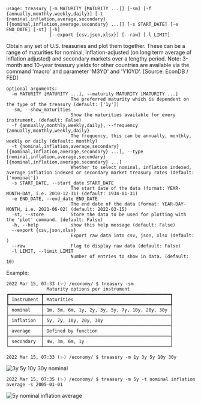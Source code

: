 ```
usage: treasury [-m MATURITY [MATURITY ...]] [-sm] [-f {annually,monthly,weekly,daily}] [-t {nominal,inflation,average,secondary} [{nominal,inflation,average,secondary} ...]] [-s START_DATE] [-e END_DATE] [-st] [-h]
                [--export {csv,json,xlsx}] [--raw] [-l LIMIT]
```

Obtain any set of U.S. treasuries and plot them together. These can be a range of maturities for nominal, inflation-adjusted (on long term average of inflation adjusted) and secondary markets over a lengthy period. Note: 3-month and
10-year treasury yields for other countries are available via the command 'macro' and parameter 'M3YD' and 'Y10YD'. [Source: EconDB / FED]

```
optional arguments:
  -m MATURITY [MATURITY ...], --maturity MATURITY [MATURITY ...]
                        The preferred maturity which is dependent on the type of the treasury (default: ['1y'])
  -sm, --show_maturities
                        Show the maturities available for every instrument. (default: False)
  -f {annually,monthly,weekly,daily}, --frequency {annually,monthly,weekly,daily}
                        The frequency, this can be annually, monthly, weekly or daily (default: monthly)
  -t {nominal,inflation,average,secondary} [{nominal,inflation,average,secondary} ...], --type {nominal,inflation,average,secondary} [{nominal,inflation,average,secondary} ...]
                        Whether to select nominal, inflation indexed, average inflation indexed or secondary market treasury rates (default: ['nominal'])
  -s START_DATE, --start_date START_DATE
                        The start date of the data (format: YEAR-MONTH-DAY, i.e. 2010-12-31) (default: 1934-01-31)
  -e END_DATE, --end_date END_DATE
                        The end date of the data (format: YEAR-DAY-MONTH, i.e. 2021-06-02) (default: 2022-03-15)
  -st, --store          Store the data to be used for plotting with the 'plot' command. (default: False)
  -h, --help            show this help message (default: False)
  --export {csv,json,xlsx}
                        Export raw data into csv, json, xlsx (default: )
  --raw                 Flag to display raw data (default: False)
  -l LIMIT, --limit LIMIT
                        Number of entries to show in data. (default: 10)
```

Example:
```
2022 Mar 15, 07:33 (✨) /economy/ $ treasury -sm
               Maturity options per instrument                
┏━━━━━━━━━━━━┳━━━━━━━━━━━━━━━━━━━━━━━━━━━━━━━━━━━━━━━━━━━━━━━┓
┃ Instrument ┃ Maturities                                    ┃
┡━━━━━━━━━━━━╇━━━━━━━━━━━━━━━━━━━━━━━━━━━━━━━━━━━━━━━━━━━━━━━┩
│ nominal    │ 1m, 3m, 6m, 1y, 2y, 3y, 5y, 7y, 10y, 20y, 30y │
├────────────┼───────────────────────────────────────────────┤
│ inflation  │ 5y, 7y, 10y, 20y, 30y                         │
├────────────┼───────────────────────────────────────────────┤
│ average    │ Defined by function                           │
├────────────┼───────────────────────────────────────────────┤
│ secondary  │ 4w, 3m, 6m, 1y                                │
└────────────┴───────────────────────────────────────────────┘
```
```
2022 Mar 15, 07:33 (✨) /economy/ $ treasury -m 1y 3y 5y 10y 30y
```
![3y 5y 10y 30y nominal](https://user-images.githubusercontent.com/46355364/158369352-c9832ed0-89f4-4f19-824b-a96387335a90.png)

```
2022 Mar 15, 07:35 (✨) /economy/ $ treasury -m 5y -t nominal inflation average -s 2005-01-01
```
![5y nominal inflation average](https://user-images.githubusercontent.com/46355364/158369661-8d34d7ef-3d91-4138-bc7b-7430bc71c9b2.png)
